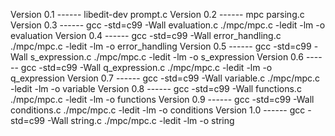 Version 0.1 ------ libedit-dev prompt.c
Version 0.2 ------ mpc parsing.c
Version 0.3 ------ gcc -std=c99 -Wall evaluation.c ./mpc/mpc.c -ledit -lm -o evaluation
Version 0.4 ------ gcc -std=c99 -Wall error_handling.c ./mpc/mpc.c -ledit -lm -o error_handling
Version 0.5 ------ gcc -std=c99 -Wall s_expression.c ./mpc/mpc.c -ledit -lm -o s_expression
Version 0.6 ------ gcc -std=c99 -Wall q_expression.c ./mpc/mpc.c -ledit -lm -o q_expression
Version 0.7 ------ gcc -std=c99 -Wall variable.c ./mpc/mpc.c -ledit -lm -o variable
Version 0.8 ------ gcc -std=c99 -Wall functions.c ./mpc/mpc.c -ledit -lm -o functions
Version 0.9 ------ gcc -std=c99 -Wall conditions.c ./mpc/mpc.c -ledit -lm -o conditions
Version 1.0 ------ gcc -std=c99 -Wall string.c ./mpc/mpc.c -ledit -lm -o string
